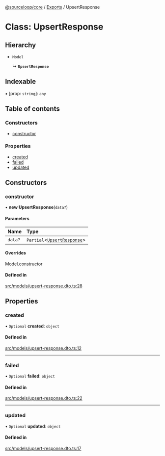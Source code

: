 [@sourceloop/core](../README.md) / [Exports](../modules.md) / UpsertResponse

# Class: UpsertResponse

## Hierarchy

- `Model`

  ↳ **`UpsertResponse`**

## Indexable

▪ [prop: `string`]: `any`

## Table of contents

### Constructors

- [constructor](UpsertResponse.md#constructor)

### Properties

- [created](UpsertResponse.md#created)
- [failed](UpsertResponse.md#failed)
- [updated](UpsertResponse.md#updated)

## Constructors

### constructor

• **new UpsertResponse**(`data?`)

#### Parameters

| Name | Type |
| :------ | :------ |
| `data?` | `Partial`<[`UpsertResponse`](UpsertResponse.md)\> |

#### Overrides

Model.constructor

#### Defined in

[src/models/upsert-response.dto.ts:28](https://github.com/sourcefuse/loopback4-microservice-catalog/blob/68ec38a2a/packages/core/src/models/upsert-response.dto.ts#L28)

## Properties

### created

• `Optional` **created**: `object`

#### Defined in

[src/models/upsert-response.dto.ts:12](https://github.com/sourcefuse/loopback4-microservice-catalog/blob/68ec38a2a/packages/core/src/models/upsert-response.dto.ts#L12)

___

### failed

• `Optional` **failed**: `object`

#### Defined in

[src/models/upsert-response.dto.ts:22](https://github.com/sourcefuse/loopback4-microservice-catalog/blob/68ec38a2a/packages/core/src/models/upsert-response.dto.ts#L22)

___

### updated

• `Optional` **updated**: `object`

#### Defined in

[src/models/upsert-response.dto.ts:17](https://github.com/sourcefuse/loopback4-microservice-catalog/blob/68ec38a2a/packages/core/src/models/upsert-response.dto.ts#L17)
